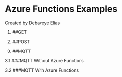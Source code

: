 # Azure Functions Examples
Created by Debaveye Elias

1. ##GET

2. ##POST

3. ##MQTT

3.1 ###MQTT Without Azure Functions

3.2 ###MQTT With Azure Functions